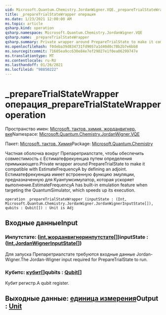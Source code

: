 ```yaml
---
uid: Microsoft.Quantum.Chemistry.JordanWigner.VQE._prepareTrialStateWrapper
title: _prepareTrialStateWrapper операция
ms.date: 1/23/2021 12:00:00 AM
ms.topic: article
qsharp.kind: operation
qsharp.namespace: Microsoft.Quantum.Chemistry.JordanWigner.VQE
qsharp.name: _prepareTrialStateWrapper
qsharp.summary: Private wrapper around PrepareTrialState to make it compatible with EstimateFrequencyA by defining an adjoint. EstimateFrequencyA has built-in emulation feature when targeting the QuantumSimulator, which speeds up its execution.
ms.openlocfilehash: f0deba39d834731fd9057a1d40d0c78b2b7e6bb8
ms.sourcegitcommit: 71605ea9cc630e84e7ef29027e1f0ea06299747e
ms.translationtype: MT
ms.contentlocale: ru-RU
ms.lasthandoff: 01/26/2021
ms.locfileid: "98850222"
---
```

# <a name="_preparetrialstatewrapper-operation"></a><span data-ttu-id="3eed2-102">_prepareTrialStateWrapper операция</span><span class="sxs-lookup"><span data-stu-id="3eed2-102">_prepareTrialStateWrapper operation</span></span>

<span data-ttu-id="3eed2-103">Пространство имен: [Microsoft. тактов. химия. жорданвигнер. вке](xref:Microsoft.Quantum.Chemistry.JordanWigner.VQE)</span><span class="sxs-lookup"><span data-stu-id="3eed2-103">Namespace: [Microsoft.Quantum.Chemistry.JordanWigner.VQE](xref:Microsoft.Quantum.Chemistry.JordanWigner.VQE)</span></span>

<span data-ttu-id="3eed2-104">Пакет: [Microsoft. тактов. Химия](https://nuget.org/packages/Microsoft.Quantum.Chemistry)</span><span class="sxs-lookup"><span data-stu-id="3eed2-104">Package: [Microsoft.Quantum.Chemistry](https://nuget.org/packages/Microsoft.Quantum.Chemistry)</span></span>


<span data-ttu-id="3eed2-105">Частная оболочка вокруг Препаретриалстате, чтобы обеспечить совместимость с Естиматефрекуенциа путем определения примыкающего.</span><span class="sxs-lookup"><span data-stu-id="3eed2-105">Private wrapper around PrepareTrialState to make it compatible with EstimateFrequencyA by defining an adjoint.</span></span>
<span data-ttu-id="3eed2-106">Естиматефрекуенциа имеет встроенную функцию эмуляции, предназначенную для Куантумсимулатор, которая ускоряет выполнение.</span><span class="sxs-lookup"><span data-stu-id="3eed2-106">EstimateFrequencyA has built-in emulation feature when targeting the QuantumSimulator, which speeds up its execution.</span></span>

```qsharp
operation _prepareTrialStateWrapper (inputState : (Int, Microsoft.Quantum.Chemistry.JordanWigner.JordanWignerInputState[]), qubits : Qubit[]) : Unit is Adj
```


## <a name="input"></a><span data-ttu-id="3eed2-107">Входные данные</span><span class="sxs-lookup"><span data-stu-id="3eed2-107">Input</span></span>

### <a name="inputstate--intjordanwignerinputstate"></a><span data-ttu-id="3eed2-108">Инпутстате: ([int](xref:microsoft.quantum.lang-ref.int),[жорданвигнеринпутстате](xref:Microsoft.Quantum.Chemistry.JordanWigner.JordanWignerInputState)[])</span><span class="sxs-lookup"><span data-stu-id="3eed2-108">inputState : ([Int](xref:microsoft.quantum.lang-ref.int),[JordanWignerInputState](xref:Microsoft.Quantum.Chemistry.JordanWigner.JordanWignerInputState)[])</span></span>

<span data-ttu-id="3eed2-109">Для запуска Препаретриалстате требуются входные данные Jordan-Wigner.</span><span class="sxs-lookup"><span data-stu-id="3eed2-109">The Jordan-Wigner input required for PrepareTrialState to run.</span></span>


### <a name="qubits--qubit"></a><span data-ttu-id="3eed2-110">Кубитс: [кубит](xref:microsoft.quantum.lang-ref.qubit)[]</span><span class="sxs-lookup"><span data-stu-id="3eed2-110">qubits : [Qubit](xref:microsoft.quantum.lang-ref.qubit)[]</span></span>

<span data-ttu-id="3eed2-111">Кубит регистр.</span><span class="sxs-lookup"><span data-stu-id="3eed2-111">A qubit register.</span></span>



## <a name="output--unit"></a><span data-ttu-id="3eed2-112">Выходные данные: [единица измерения](xref:microsoft.quantum.lang-ref.unit)</span><span class="sxs-lookup"><span data-stu-id="3eed2-112">Output : [Unit](xref:microsoft.quantum.lang-ref.unit)</span></span>

